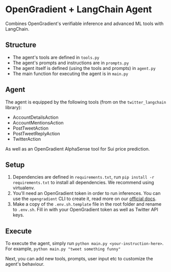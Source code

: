 # OpenGradient + LangChain Agent

Combines OpenGradient's verifiable inference and advanced ML tools with LangChain.

## Structure

- The agent's tools are defined in `tools.py`
- The agent's prompts and instructions are in `prompts.py`
- The agent itself is defined (using the tools and prompts) in `agent.py`
- The main function for executing the agent is in `main.py`

## Agent

The agent is equipped by the following tools (from on the `twitter_langchain` library):

- AccountDetailsAction
- AccountMentionsAction
- PostTweetAction
- PostTweetReplyAction
- TwitterAction

As well as an OpenGradient AlphaSense tool for Sui price prediction.

## Setup

1. Dependencies are defined in `requirements.txt`, run `pip install -r requirements.txt` to install all dependencies. We recommend using virtualenv.
2. You'll need an OpenGradient token in order to run inferences. You can use the `opengradient` CLI to create it, read more on our [official docs](https://docs.opengradient.ai/developers/sdk/#credentials-setup).
3. Make a copy of the `.env.sh.template` file in the root folder and rename to `.env.sh`. Fill in with your OpenGradient token as well as Twitter API keys.

## Execute

To execute the agent, simply run `python main.py <your-instruction-here>`. For example, `python main.py "tweet something funny"`

Next, you can add new tools, prompts, user input etc to customize the agent's behaviour.
